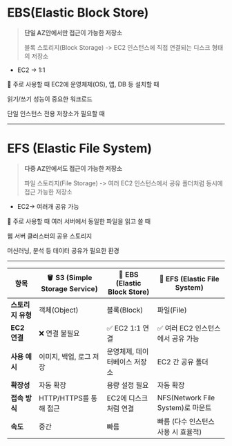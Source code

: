 # EBS(Elastic Block Store)
> **단일 AZ안에서만 접근이 가능한 저장소**
>
> 블록 스토리지(Block Storage) -> 
EC2 인스턴스에 직접 연결되는 디스크 형태의 저장소
- EC2 -> 1:1

📌 주로 사용할 때
EC2에 운영체제(OS), 앱, DB 등 설치할 때

읽기/쓰기 성능이 중요한 워크로드

단일 인스턴스 전용 저장소가 필요할 때

---

# EFS (Elastic File System)
> **다중 AZ안에서도 접근이 가능한 저장소**
>
> 파일 스토리지(File Storage) -> 
여러 EC2 인스턴스에서 공유 폴더처럼 동시에 접근 가능한 저장소
- EC2-> 여러개 공유 가능


📌 주로 사용할 때
여러 서버에서 동일한 파일을 읽고 쓸 때

웹 서버 클러스터의 공유 스토리지

머신러닝, 분석 등 데이터 공유가 필요한 환경

---
 항목          | 🪣 S3 (Simple Storage Service) | 💽 EBS (Elastic Block Store) | 📁 EFS (Elastic File System) |
|---------------|-------------------------------|------------------------------|-------------------------------|
| **스토리지 유형** | 객체(Object)                      | 블록(Block)                     | 파일(File)                        |
| **EC2 연결**     | ❌ 연결 불필요                       | ✅ EC2 1:1 연결                  | ✅ 여러 EC2 인스턴스에서 공유 가능   |
| **사용 예시**    | 이미지, 백업, 로그 저장               | 운영체제, 데이터베이스 저장소         | EC2 간 공유 폴더                     |
| **확장성**       | 자동 확장                           | 용량 설정 필요                   | 자동 확장                           |
| **접속 방식**    | HTTP/HTTPS를 통해 접근               | EC2에 디스크처럼 연결             | NFS(Network File System)로 마운트   |
| **속도**         | 중간                                 | 빠름                              | 빠름 (다수 인스턴스 사용 시 효율적)     |
